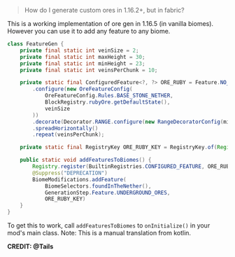 > How do I generate custom ores in 1.16.2+, but in fabric?

This is a working implementation of ore gen in 1.16.5 (in vanilla biomes). However you can use it to add any feature to any biome.
```java
class FeatureGen {
    private final static int veinSize = 2;
    private final static int maxHeight = 30;
    private final static int minHeight = 23;
    private final static int veinsPerChunk = 10;

    private static final ConfiguredFeature<?, ?> ORE_RUBY = Feature.NO_SURFACE_ORE
        .configure(new OreFeatureConfig(
            OreFeatureConfig.Rules.BASE_STONE_NETHER,
            BlockRegistry.rubyOre.getDefaultState(),
            veinSize
        ))
        .decorate(Decorator.RANGE.configure(new RangeDecoratorConfig(minHeight, 0, maxHeight)))
        .spreadHorizontally()
        .repeat(veinsPerChunk);

    private static final RegistryKey ORE_RUBY_KEY = RegistryKey.of(Registry.CONFIGURED_FEATURE_WORLDGEN, RubyMod.id("ore_ruby"));

    public static void addFeaturesToBiomes() {
        Registry.register(BuiltinRegistries.CONFIGURED_FEATURE, ORE_RUBY_KEY.getValue, ORE_RUBY);
        @Suppress("DEPRECATION")
        BiomeModifications.addFeature(
            BiomeSelectors.foundInTheNether(),
            GenerationStep.Feature.UNDERGROUND_ORES,
            ORE_RUBY_KEY)
    }
}
```

To get this to work, call `addFeaturesToBiomes` to `onInitialize()` in your mod's main class.
Note: This is a manual translation from kotlin.

**CREDIT: @Tails**
